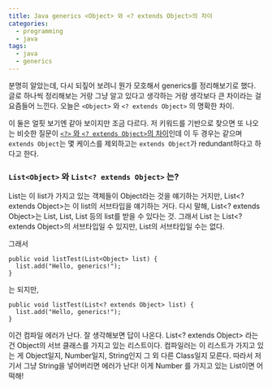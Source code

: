 ```yaml
---
title: Java generics <Object> 와 <? extends Object>의 차이
categories:
  - programming
  - java
tags:
  - java
  - generics
---
```


분명히 알았는데, 다시 되짚어 보려니 뭔가 모호해서 generics를 정리해보기로 했다. 글로 하나씩 정리해보는 거랑 그냥 알고 있다고 생각하는 거랑 생각보다 큰 차이라는 걸 요즘들어 느낀다. 오늘은  `<Object>` 와 `<? extends Object>` 의 명확한 차이.

이 둘은 얼핏 보기엔 같아 보이지만 조금 다르다. 저 키워드를 기반으로 찾으면 또 나오는 비슷한 질문이 [`<?>` 와 `<? extends Object>`의 차이](https://stackoverflow.com/questions/8055389/whats-the-difference-between-and-extends-object-in-java-generics)인데 이 두 경우는 같으며 `extends Object`는 몇 케이스를 제외하고는 `extends Object`가 redundant하다고 하다고 한다.

### `List<Object>` 와 `List<? extends Object>` 는?
List<Object>는 이 list가 가지고 있는 객체들이 Object라는 것을 얘기하는 거지만, List<? extends Object>는 이 list의 서브타입을 얘기하는 거다. 다시 말해, List<? extends Object>는 List<String>, List<Number>, List<SomeClass> 등의 list를 받을 수 있다는 것. 그래서 List<Number> 는 List<? extends Object>의 서브타입일 수 있지만, List<Object>의 서브타입일 수는 없다.

그래서 
```
public void listTest(List<Object> list) {
  list.add("Hello, generics!");
}
```
는 되지만,
```
public void listTest(List<? extends Object> list) {
  list.add("Hello, generics!");
}
```
이건 컴파일 에러가 난다. 잘 생각해보면 답이 나온다.
List<? extends Object> 라는 건 Object의 서브 클래스를 가지고 있는 리스트이다. 컴파일러는 이 리스트가 가지고 있는 게 Object일지, Number일지, String인지 그 외 다른 Class일지 모른다. 따라서 저기서 그냥 String을 넣어버리면 에러가 난다! 이게 Number 를 가지고 있는 List이면 어떡해!